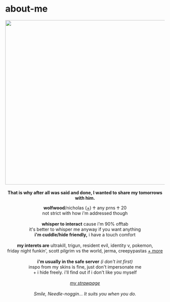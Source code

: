 # about-me
<p align="center">
  <img src="https://i.imgur.com/XsxW7vE.jpeg" width="520px">
  <br><br><b>That is why after all was said and done, I wanted to share my tomorrows with him.</b>
  </p>
<p align="center">
  <b>wolfwood</b>/nicholas (<a href="https://en.pronouns.page/@vashwood-">+</a>) ♰ any prns ♰ 20
  <br>not strict with how i'm addressed though
  <br><br>
<b>whisper to interact</b> cause i'm 90% offtab
<br>it's better to whisper me anyway if you want anything
<br><b>i'm cuddle/hide friendly,</b> i have a touch comfort
<br><br>
<b>my interets are</b>
ultrakill, trigun, resident evil, identity v, pokemon,
<br>friday night funkin', scott pilgrim vs the world, jerma, creepypastas <a href="https://rentry.co/memriesofyou">+ more</a>
<br><br><b>i'm usually in the safe server</b> <i>(i don't int first)</i>
  <br> inspo from my skins is fine, just don't impersonate me
<br>+ i hide freely. i'll find out if i don't like you myself
<br><br><i><a href="https://mindflayer.straw.page">my strawpage</a></i>
<br>
<br><i>Smile, Needle-noggin... It suits you when you do.</i>
</p>
